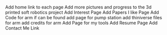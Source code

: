 Add home link to each page
Add more pictures and progress to the 3d printed soft robotics project
Add Interest Page
Add Papers I like Page
Add Code for arm if can be found
add page for pump station
add thiniverse files for arm
add credits for arm
Add Page for my tools
Add Resume Page
Add Contact Me Link
